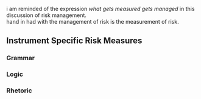 i am reminded of the expression _what gets measured gets managed_ in this discussion of risk management.  
hand in had with the management of risk is the measurement of risk.

## Instrument Specific Risk Measures

### Grammar

### Logic

### Rhetoric



